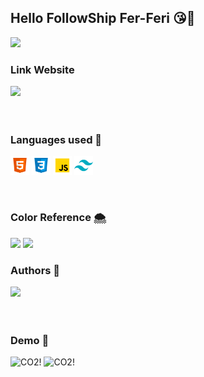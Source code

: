 
## Hello FollowShip Fer-Feri 😘🤍
<img src="https://img.shields.io/badge/A%20practice%20project%20with%20JS%20and%20Tailwind-greengold">

<br>

### Link Website 
<a target="_blank" href="https://waffy-nine.vercel.app/">
  <img src="https://img.shields.io/badge/Show%20me%20Waffy%20Website %F0%9F%91%86-blueviolet">
</a>

<br>
<br>
<br>

### Languages used 🎨
<img width="30px" src="https://github.com/Fer-Feri/Fer-Feri/blob/main/icons8-html5-96.png"> <img width="30px" src="https://github.com/Fer-Feri/Fer-Feri/blob/main/icons8-css3-96.png"> <img width="30px" src="https://github.com/Fer-Feri/Fer-Feri/blob/main/icons8-js-96.png"> <img width="30px" src="https://github.com/Fer-Feri/Fer-Feri/blob/main/icons8-tailwind-css-96.png">

<br>

### Color Reference 🌨
<img src="https://img.shields.io/badge/firstColor-D25E16-orange">
<img src="https://img.shields.io/badge/secondColor-F4B323-yellow">

<br>

### Authors 📖
<a href="https://github.com/Fer-Feri">
  <img src="https://img.shields.io/badge/My%20Profile %F0%9F%91%86-gold">
</a>

<br>
<br>
<br>

### Demo 🎥
![CO2!](./images/readme-img-1.PNG)
![CO2!](./images/readme-img-2.PNG)
